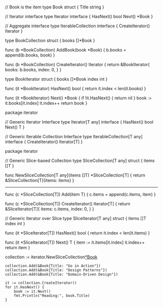 
// Book is the item
type Book struct {
    Title string
}

// Iterator interface
type Iterator interface {
    HasNext() bool
    Next() *Book
}

// Aggregate interface
type IterableCollection interface {
    CreateIterator() Iterator
}

type BookCollection struct {
    books []*Book
}

func (b *BookCollection) AddBook(book *Book) {
    b.books = append(b.books, book)
}

func (b *BookCollection) CreateIterator() Iterator {
    return &BookIterator{
        books: b.books,
        index: 0,
    }
}

type BookIterator struct {
    books []*Book
    index int
}

func (it *BookIterator) HasNext() bool {
    return it.index < len(it.books)
}

func (it *BookIterator) Next() *Book {
    if !it.HasNext() {
        return nil
    }
    book := it.books[it.index]
    it.index++
    return book
}

package iterator



// Generic Iterator Interface
type Iterator[T any] interface {
	HasNext() bool
	Next() T
}

// Generic Iterable Collection Interface
type IterableCollection[T any] interface {
	CreateIterator() Iterator[T]
}


package iterator

// Generic Slice-based Collection
type SliceCollection[T any] struct {
	items []T
}

func NewSliceCollection[T any](items []T) *SliceCollection[T] {
	return &SliceCollection[T]{items: items}
}

--------------------------


func (c *SliceCollection[T]) Add(item T) {
	c.items = append(c.items, item)
}

func (c *SliceCollection[T]) CreateIterator() Iterator[T] {
	return &SliceIterator[T]{
		items: c.items,
		index: 0,
	}
}

// Generic Iterator over Slice
type SliceIterator[T any] struct {
	items []T
	index int
}

func (it *SliceIterator[T]) HasNext() bool {
	return it.index < len(it.items)
}

func (it *SliceIterator[T]) Next() T {
	item := it.items[it.index]
	it.index++
	return item
}


collection := iterator.NewSliceCollection[*Book](nil)

	collection.Add(&Book{Title: "Go in Action"})
	collection.Add(&Book{Title: "Design Patterns"})
	collection.Add(&Book{Title: "Domain-Driven Design"})

	it := collection.CreateIterator()
	for it.HasNext() {
		book := it.Next()
		fmt.Println("Reading:", book.Title)
	}